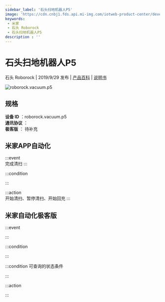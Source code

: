 ```yaml
---
sidebar_label: '石头扫地机器人P5'
image: 'https://cdn.cnbj1.fds.api.mi-img.com/iotweb-product-center/developer_1568787542936vy6maXYm.png?GalaxyAccessKeyId=AKVGLQWBOVIRQ3XLEW&Expires=9223372036854775807&Signature=NWPZ3PlcXRd2YLg7LHCR7gFiimE='
keywords: 
 - 米家
 - 石头 Roborock
 - 石头扫地机器人P5
description : ''
---
```

# 石头扫地机器人P5

石头 Roborock | 2019/9/29 发布 | [产品百科](https://home.mi.com/webapp/content/baike/product/index.html?model=roborock.vacuum.p5/) | [说明书](https://home.mi.com/views/introduction.html?model=roborock.vacuum.p5&region=cn)

![roborock.vacuum.p5](https://cdn.cnbj1.fds.api.mi-img.com/iotweb-product-center/developer_1568787542936vy6maXYm.png?GalaxyAccessKeyId=AKVGLQWBOVIRQ3XLEW&Expires=9223372036854775807&Signature=NWPZ3PlcXRd2YLg7LHCR7gFiimE=)

## 规格  
> 
**设备 ID** ：roborock.vacuum.p5  
**通讯协议** ：  
**极客版**  ： 待补充 


## 米家APP自动化  

:::event  
完成清扫
:::

:::condition  

:::

:::action   
开始清扫、暂停清扫、开始回充
:::

## 米家自动化极客版  

:::event  

:::

:::condition  

:::

:::condition 可查询的状态条件  

:::

:::action  

:::

        
